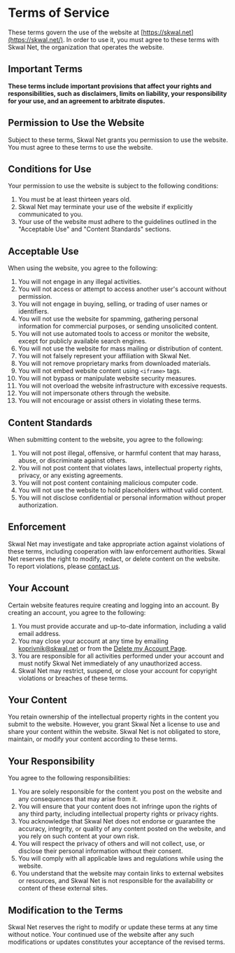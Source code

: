 # Terms of Service 

These terms govern the use of the website at [https://skwal.net](https://skwal.net/). In order to use it, you must agree to these terms with Skwal Net, the organization that operates the website.

## Important Terms

**These terms include important provisions that affect your rights and responsibilities, such as disclaimers, limits on liability, your responsibility for your use, and an agreement to arbitrate disputes.**

## Permission to Use the Website

Subject to these terms, Skwal Net grants you permission to use the website. You must agree to these terms to use the website.

## Conditions for Use

Your permission to use the website is subject to the following conditions:

1. You must be at least thirteen years old.
2. Skwal Net may terminate your use of the website if explicitly communicated to you.
3. Your use of the website must adhere to the guidelines outlined in the "Acceptable Use" and "Content Standards" sections.

## Acceptable Use

When using the website, you agree to the following:

1. You will not engage in any illegal activities.
1. You will not access or attempt to access another user's account without permission.
1. You will not engage in buying, selling, or trading of user names or identifiers.
1. You will not use the website for spamming, gathering personal information for commercial purposes, or sending unsolicited content.
1. You will not use automated tools to access or monitor the website, except for publicly available search engines.
1. You will not use the website for mass mailing or distribution of content.
1. You will not falsely represent your affiliation with Skwal Net.
1. You will not remove proprietary marks from downloaded materials.
1. You will not embed website content using `<iframe>` tags.
1. You will not bypass or manipulate website security measures.
1. You will not overload the website infrastructure with excessive requests.
1. You will not impersonate others through the website.
1. You will not encourage or assist others in violating these terms.

## Content Standards

When submitting content to the website, you agree to the following:

1. You will not post illegal, offensive, or harmful content that may harass, abuse, or discriminate against others.
2. You will not post content that violates laws, intellectual property rights, privacy, or any existing agreements.
3. You will not post content containing malicious computer code.
4. You will not use the website to hold placeholders without valid content.
5. You will not disclose confidential or personal information without proper authorization.

## Enforcement

Skwal Net may investigate and take appropriate action against violations of these terms, including cooperation with law enforcement authorities. Skwal Net reserves the right to modify, redact, or delete content on the website. To report violations, please [contact us](mailto:support@skwal.net).

## Your Account

Certain website features require creating and logging into an account. By creating an account, you agree to the following:

1. You must provide accurate and up-to-date information, including a valid email address.
2. You may close your account at any time by emailing [koprivnik@skwal.net](mailto:koprivnik@skwal.net) or from the [Delete my Account Page](/settings/delete/).
3. You are responsible for all activities performed under your account and must notify Skwal Net immediately of any unauthorized access.
4. Skwal Net may restrict, suspend, or close your account for copyright violations or breaches of these terms.

## Your Content

You retain ownership of the intellectual property rights in the content you submit to the website. However, you grant Skwal Net a license to use and share your content within the website. Skwal Net is not obligated to store, maintain, or modify your content according to these terms.

## Your Responsibility

You agree to the following responsibilities:

1. You are solely responsible for the content you post on the website and any consequences that may arise from it.
2. You will ensure that your content does not infringe upon the rights of any third party, including intellectual property rights or privacy rights.
3. You acknowledge that Skwal Net does not endorse or guarantee the accuracy, integrity, or quality of any content posted on the website, and you rely on such content at your own risk.
4. You will respect the privacy of others and will not collect, use, or disclose their personal information without their consent.
5. You will comply with all applicable laws and regulations while using the website.
6. You understand that the website may contain links to external websites or resources, and Skwal Net is not responsible for the availability or content of these external sites.

## Modification to the Terms

Skwal Net reserves the right to modify or update these terms at any time without notice. 
Your continued use of the website after any such modifications or updates constitutes your acceptance of the revised terms.